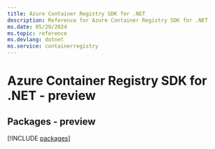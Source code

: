 ```yaml
---
title: Azure Container Registry SDK for .NET
description: Reference for Azure Container Registry SDK for .NET
ms.date: 05/29/2024
ms.topic: reference
ms.devlang: dotnet
ms.service: containerregistry
---
```

# Azure Container Registry SDK for .NET - preview
## Packages - preview
[!INCLUDE [packages](container-registry-index.md)]